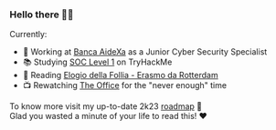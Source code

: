### Hello there 👋🏼

Currently:

- 🏦 Working at [Banca AideXa](https://aidexa.it/) as a Junior Cyber Security Specialist
- 📚 Studying [SOC Level 1](https://tryhackme.com/path/outline/soclevel1) on TryHackMe
- 📖 Reading [Elogio della Follia - Erasmo da Rotterdam](https://en.wikipedia.org/wiki/In_Praise_of_Folly)
- 📺 Rewatching [The Office](https://www.netflix.com/it/title/70136120) for the "never enough" time

To know more visit my up-to-date 2k23 [roadmap](https://github.com/dizpunk/roadmap/blob/main/README.md) 🚧 <br>
Glad you wasted a minute of your life to read this! ❤️
